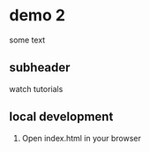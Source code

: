 # demo 2

some text

## subheader

watch tutorials

## local development

1. Open index.html in your browser